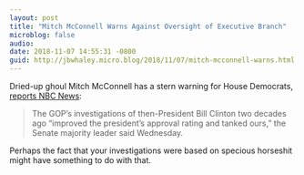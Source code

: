 ```yaml
---
layout: post
title: "Mitch McConnell Warns Against Oversight of Executive Branch"
microblog: false
audio: 
date: 2018-11-07 14:55:31 -0800
guid: http://jbwhaley.micro.blog/2018/11/07/mitch-mcconnell-warns.html
---
```

Dried-up ghoul Mitch McConnell has a stern warning for House Democrats, [reports NBC News](https://www.nbcnews.com/politics/congress/mcconnell-warns-house-dems-presidential-harassment-may-not-be-best-n933511):

> The GOP’s investigations of then-President Bill Clinton two decades ago “improved the president’s approval rating and tanked ours,” the Senate majority leader said Wednesday.

Perhaps the fact that your investigations were based on specious horseshit might have something to do with that.
